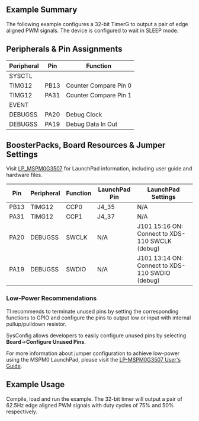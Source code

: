 ## Example Summary

The following example configures a 32-bit TimerG to output a pair of edge aligned PWM
signals. The device is configured to wait in SLEEP mode.

## Peripherals & Pin Assignments

| Peripheral | Pin | Function |
| --- | --- | --- |
| SYSCTL |  |  |
| TIMG12 | PB13 | Counter Compare Pin 0 |
| TIMG12 | PA31 | Counter Compare Pin 1 |
| EVENT |  |  |
| DEBUGSS | PA20 | Debug Clock |
| DEBUGSS | PA19 | Debug Data In Out |

## BoosterPacks, Board Resources & Jumper Settings

Visit [LP_MSPM0G3507](https://www.ti.com/tool/LP-MSPM0G3507) for LaunchPad information, including user guide and hardware files.

| Pin | Peripheral | Function | LaunchPad Pin | LaunchPad Settings |
| --- | --- | --- | --- | --- |
| PB13 | TIMG12 | CCP0 | J4_35 | N/A |
| PA31 | TIMG12 | CCP1 | J4_37 | N/A |
| PA20 | DEBUGSS | SWCLK | N/A | J101 15:16 ON: Connect to XDS-110 SWCLK (debug) |
| PA19 | DEBUGSS | SWDIO | N/A | J101 13:14 ON: Connect to XDS-110 SWDIO (debug) |

### Low-Power Recommendations
TI recommends to terminate unused pins by setting the corresponding functions to
GPIO and configure the pins to output low or input with internal
pullup/pulldown resistor.

SysConfig allows developers to easily configure unused pins by selecting **Board**→**Configure Unused Pins**.

For more information about jumper configuration to achieve low-power using the
MSPM0 LaunchPad, please visit the [LP-MSPM0G3507 User's Guide](https://www.ti.com/lit/slau846).

## Example Usage
Compile, load and run the example.
The 32-bit timer will output a pair of 62.5Hz edge aligned PWM signals with
duty cycles of 75% and 50% respectively.
